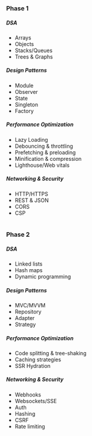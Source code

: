 ### **Phase 1**

##### *DSA*
- Arrays
- Objects
- Stacks/Queues 
- Trees & Graphs 

##### *Design Patterns*
- Module 
- Observer 
- State
- Singleton 
- Factory 

##### *Performance Optimization*
- Lazy Loading 
- Debouncing & throttling 
- Prefetching & preloading 
- Minification & compression 
- Lighthouse/Web vitals 

##### *Networking & Security*
- HTTP/HTTPS 
- REST & JSON 
- CORS 
- CSP 

#

### **Phase 2**

##### *DSA*
- Linked lists 
- Hash maps 
- Dynamic programming 

##### *Design Patterns*
- MVC/MVVM 
- Repository  
- Adapter 
- Strategy

##### *Performance Optimization*
- Code splitting & tree-shaking 
- Caching strategies 
- SSR Hydration 

##### *Networking & Security*
- Webhooks 
- Websockets/SSE 
- Auth 
- Hashing 
- CSRF 
- Rate limiting 
